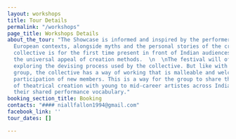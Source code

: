 ```yaml
---
layout: workshops
title: Tour Details
permalink: "/workshops"
page_title: Workshops Details
about_the_tour: "The Showcase is informed and inspired by the performer’s contemporary
  European contexts, alongside myths and the personal stories of the creators. The
  collective is for the first time present in front of Indian audiences exploring
  the universal appeal of creation methods.  \n  \nThe festival will offer Workshops
  exploring the devising process used by the collective. But like with every devising
  group, the collective has a way of working that is malleable and welcoming to the
  participation of new members. This is a way for the group to share their methods
  of theatrical creation with young to mid-career artistes across India to evolve
  their shared performance vocabulary."
booking_section_title: Booking
contacts: "#### niallfallon1994@gmail.com"
facebook_link: ''
tour_dates: []

---
```

